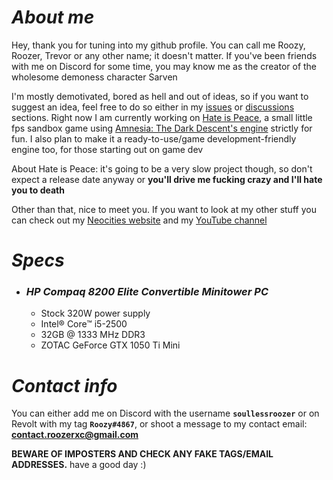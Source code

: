 # *About me*
Hey, thank you for tuning into my github profile. You can call me Roozy, Roozer, Trevor or any other name; it doesn't matter. If you've been friends with me on Discord for some time, you may know me as the creator of the wholesome demoness character Sarven

I'm mostly demotivated, bored as hell and out of ideas, so if you want to suggest an idea, feel free to do so either in my [issues](https://github.com/RoozerXC/RoozerXC/issues) or [discussions](https://github.com/RoozerXC/RoozerXC/discussions) sections. Right now I am currently working on [Hate is Peace](HateIsPeace/Design.md), a small little fps sandbox game using [Amnesia: The Dark Descent's engine](https://github.com/buzer2020/Amnesia64) strictly for fun. I also plan to make it a ready-to-use/game development-friendly engine too, for those starting out on game dev

About Hate is Peace: it's going to be a very slow project though, so don't expect a release date anyway or **you'll drive me fucking crazy and I'll hate you to death**

Other than that, nice to meet you. If you want to look at my other stuff you can check out my [Neocities website](https://roozerxc.neocities.org) and my [YouTube channel](https://youtube.com/@roozerxc)

# *Specs*
- ### *HP Compaq 8200 Elite Convertible Minitower PC*
  - Stock 320W power supply
  - Intel® Core™ i5-2500
  - 32GB @ 1333 MHz DDR3
  - ZOTAC GeForce GTX 1050 Ti Mini

# *Contact info*
You can either add me on Discord with the username **`soullessroozer`** or on Revolt with my tag **`Roozy#4867`**, or shoot a message to my contact email: **contact.roozerxc@gmail.com**

**BEWARE OF IMPOSTERS AND CHECK ANY FAKE TAGS/EMAIL ADDRESSES.** have a good day :)
